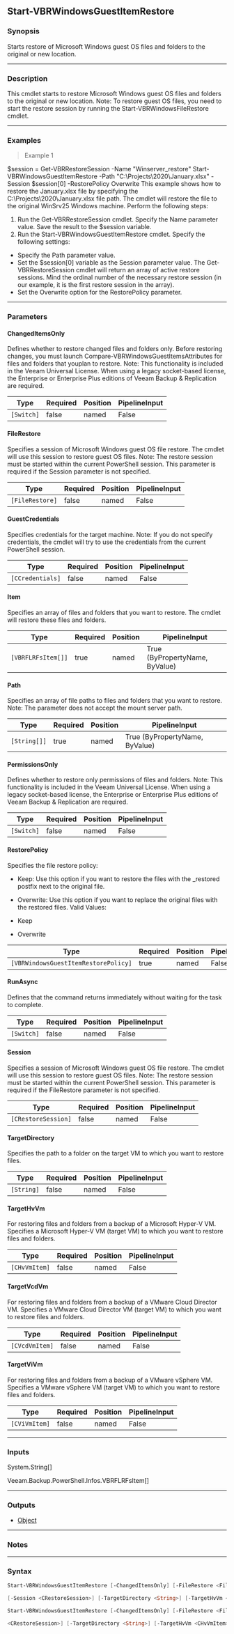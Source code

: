 Start-VBRWindowsGuestItemRestore
--------------------------------

### Synopsis
Starts restore of Microsoft Windows guest OS files and folders to the original or new location.

---

### Description

This cmdlet starts to restore Microsoft Windows guest OS files and folders to the original or new location.
Note: To restore guest OS files, you need to start the restore session by running the Start-VBRWindowsFileRestore cmdlet.

---

### Examples
> Example 1

$session = Get-VBRRestoreSession -Name "Winserver_restore"
Start-VBRWindowsGuestItemRestore -Path "C:\Projects\2020\January.xlsx" -Session $session[0] -RestorePolicy Overwrite
This example shows how to restore the January.xlsx file by specifying the C:\Projects\2020\January.xlsx file path. The cmdlet will restore the file to the original WinSrv25 Windows machine.
Perform the following steps:
1. Run the Get-VBRRestoreSession cmdlet. Specify the Name parameter value. Save the result to the $session variable.
2. Run the Start-VBRWindowsGuestItemRestore cmdlet. Specify the following settings:
- Specify the Path parameter value.
- Set the $session[0] variable as the Session parameter value.
The Get-VBRRestoreSession cmdlet will return an array of active restore sessions. Mind the ordinal number of the necessary restore session (in our example, it is the first restore session in the array).
- Set the Overwrite option for the RestorePolicy parameter.

---

### Parameters
#### **ChangedItemsOnly**
Defines whether to restore changed files and folders only. Before restoring changes, you must launch Compare-VBRWindowsGuestItemsAttributes for files and folders that youplan to restore.
Note: This functionality is included in the Veeam Universal License. When using a legacy socket-based license, the Enterprise or Enterprise Plus editions of Veeam Backup & Replication are required.

|Type      |Required|Position|PipelineInput|
|----------|--------|--------|-------------|
|`[Switch]`|false   |named   |False        |

#### **FileRestore**
Specifies a session of Microsoft Windows guest OS file restore. The cmdlet will use this session to restore guest OS files.
Note: The restore session must be started within the current PowerShell session.
This parameter is required if the Session parameter is not specified.

|Type           |Required|Position|PipelineInput|
|---------------|--------|--------|-------------|
|`[FileRestore]`|false   |named   |False        |

#### **GuestCredentials**
Specifies credentials for the target machine.
Note: If you do not specify credentials, the cmdlet will try to use the credentials from the current PowerShell session.

|Type            |Required|Position|PipelineInput|
|----------------|--------|--------|-------------|
|`[CCredentials]`|false   |named   |False        |

#### **Item**
Specifies an array of files and folders that you want to restore. The cmdlet will restore these files and folders.

|Type              |Required|Position|PipelineInput                 |
|------------------|--------|--------|------------------------------|
|`[VBRFLRFsItem[]]`|true    |named   |True (ByPropertyName, ByValue)|

#### **Path**
Specifies an array of file paths to files and folders that you want to restore.
Note: The parameter does not accept the mount server path.

|Type        |Required|Position|PipelineInput                 |
|------------|--------|--------|------------------------------|
|`[String[]]`|true    |named   |True (ByPropertyName, ByValue)|

#### **PermissionsOnly**
Defines whether to restore only permissions of files and folders.
Note: This functionality is included in the Veeam Universal License. When using a legacy socket-based license, the Enterprise or Enterprise Plus editions of Veeam Backup & Replication are required.

|Type      |Required|Position|PipelineInput|
|----------|--------|--------|-------------|
|`[Switch]`|false   |named   |False        |

#### **RestorePolicy**
Specifies the file restore policy:
* Keep: Use this option if you want to restore the files with the _restored postfix next to the original file.
* Overwrite: Use this option if you want to replace the original files with the restored files.
Valid Values:

* Keep
* Overwrite

|Type                                |Required|Position|PipelineInput|
|------------------------------------|--------|--------|-------------|
|`[VBRWindowsGuestItemRestorePolicy]`|true    |named   |False        |

#### **RunAsync**
Defines that the command returns immediately without waiting for the task to complete.

|Type      |Required|Position|PipelineInput|
|----------|--------|--------|-------------|
|`[Switch]`|false   |named   |False        |

#### **Session**
Specifies a session of Microsoft Windows guest OS file restore. The cmdlet will use this session to restore guest OS files.
Note: The restore session must be started within the current PowerShell session.
This parameter is required if the FileRestore parameter is not specified.

|Type               |Required|Position|PipelineInput|
|-------------------|--------|--------|-------------|
|`[CRestoreSession]`|false   |named   |False        |

#### **TargetDirectory**
Specifies the path to a folder on the target VM to which you want to restore files.

|Type      |Required|Position|PipelineInput|
|----------|--------|--------|-------------|
|`[String]`|false   |named   |False        |

#### **TargetHvVm**
For restoring files and folders from a backup of a Microsoft Hyper-V VM.
Specifies a Microsoft Hyper-V VM (target VM) to which you want to restore files and folders.

|Type         |Required|Position|PipelineInput|
|-------------|--------|--------|-------------|
|`[CHvVmItem]`|false   |named   |False        |

#### **TargetVcdVm**
For restoring files and folders from a backup of a VMware Cloud Director VM.
Specifies a VMware Cloud Director VM (target VM) to which you want to restore files and folders.

|Type          |Required|Position|PipelineInput|
|--------------|--------|--------|-------------|
|`[CVcdVmItem]`|false   |named   |False        |

#### **TargetViVm**
For restoring files and folders from a backup of a VMware vSphere VM.
Specifies a VMware vSphere VM (target VM) to which you want to restore files and folders.

|Type         |Required|Position|PipelineInput|
|-------------|--------|--------|-------------|
|`[CViVmItem]`|false   |named   |False        |

---

### Inputs
System.String[]

Veeam.Backup.PowerShell.Infos.VBRFLRFsItem[]

---

### Outputs
* [Object](https://learn.microsoft.com/en-us/dotnet/api/System.Object)

---

### Notes

---

### Syntax
```PowerShell
Start-VBRWindowsGuestItemRestore [-ChangedItemsOnly] [-FileRestore <FileRestore>] [-GuestCredentials <CCredentials>] -Item <VBRFLRFsItem[]> [-PermissionsOnly] -RestorePolicy {Keep | Overwrite} [-RunAsync] 
```
```PowerShell
[-Session <CRestoreSession>] [-TargetDirectory <String>] [-TargetHvVm <CHvVmItem>] [-TargetVcdVm <CVcdVmItem>] [-TargetViVm <CViVmItem>] [<CommonParameters>]
```
```PowerShell
Start-VBRWindowsGuestItemRestore [-ChangedItemsOnly] [-FileRestore <FileRestore>] [-GuestCredentials <CCredentials>] -Path <String[]> [-PermissionsOnly] -RestorePolicy {Keep | Overwrite} [-RunAsync] [-Session 
```
```PowerShell
<CRestoreSession>] [-TargetDirectory <String>] [-TargetHvVm <CHvVmItem>] [-TargetVcdVm <CVcdVmItem>] [-TargetViVm <CViVmItem>] [<CommonParameters>]
```
